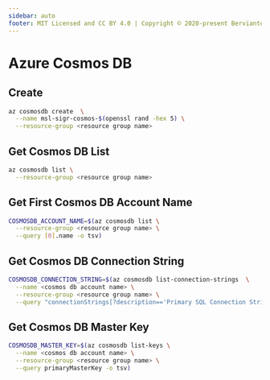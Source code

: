 ```yaml
---
sidebar: auto
footer: MIT Licensed and CC BY 4.0 | Copyright © 2020-present Bervianto Leo Pratama
---
```


# Azure Cosmos DB

## Create

```bash
az cosmosdb create  \
  --name msl-sigr-cosmos-$(openssl rand -hex 5) \
  --resource-group <resource group name>
```

## Get Cosmos DB List

```bash
az cosmosdb list \
  --resource-group <resource group name>
```

## Get First Cosmos DB Account Name

```bash
COSMOSDB_ACCOUNT_NAME=$(az cosmosdb list \
  --resource-group <resource group name> \
  --query [0].name -o tsv)
```

## Get Cosmos DB Connection String

```bash
COSMOSDB_CONNECTION_STRING=$(az cosmosdb list-connection-strings  \
  --name <cosmos db account name> \
  --resource-group <resource group name> \
  --query "connectionStrings[?description=='Primary SQL Connection String'].connectionString" -o tsv)
```

## Get Cosmos DB Master Key

```bash
COSMOSDB_MASTER_KEY=$(az cosmosdb list-keys \
  --name <cosmos db account name> \
  --resource-group <resource group name> \
  --query primaryMasterKey -o tsv)
```